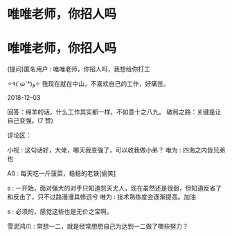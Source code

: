 # 唯唯老师，你招人吗

# 唯唯老师，你招人吗

(提问)匿名用户 : 唯唯老师，你招人吗，我想给你打工

✧٩(ˊωˋ*)و✧ 我现在就在中山，不喜欢自己的工作，好痛苦。

2018-12-03

回答：绵羊的话，什么工作其实都一样，不如意十之八九。 破局之路：关键是让自己变强。(7 赞)

评论区：

小祝 : 这句话好，大佬，哪天我变强了，可以收我做小弟？ 唯为 : 四海之内皆兄弟也

A0 : 每天吃一斤菠菜，稳稳的老铁[偷笑]

s : 一开始，面对强大的对手只知道怨天尤人，现在虽然还是很弱，但知道反省了和反击了，只不过路漫漫其修远兮 唯为 : 技术熟练度会逐渐提高。加油

s : 必须的，感觉这些也是无价之宝啊。

雪泥鸿爪 : 常想一二，就是经常想想自己为达到一二做了哪些努力？